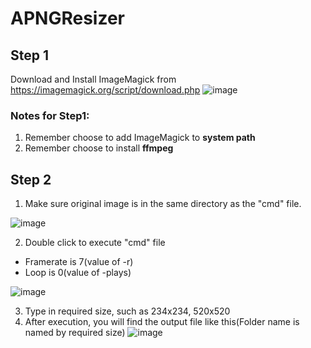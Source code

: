 # APNGResizer

## Step 1
Download and Install ImageMagick from https://imagemagick.org/script/download.php
![image](https://user-images.githubusercontent.com/24828239/115980445-5a76be00-a5bf-11eb-8a77-43cfec6c9665.png)

### Notes for Step1:
1. Remember choose to add ImageMagick to **system path**
2. Remember choose to install **ffmpeg** 

## Step 2
1. Make sure original image is in the same directory as the "cmd" file.

![image](https://user-images.githubusercontent.com/24828239/115980251-cd7f3500-a5bd-11eb-9278-345478665e65.png)

2. Double click to execute "cmd" file 
* Framerate is 7(value of -r)
* Loop is 0(value of -plays)

![image](https://user-images.githubusercontent.com/24828239/115980278-0fa87680-a5be-11eb-8efb-8676908f3765.png)

3. Type in required size, such as 234x234, 520x520
4. After execution, you will find the output file like this(Folder name is named by required size)
![image](https://user-images.githubusercontent.com/24828239/115980311-657d1e80-a5be-11eb-9734-6441fd91cf44.png)
